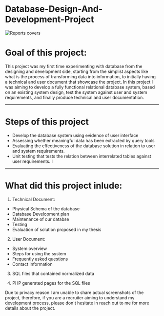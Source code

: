 # Database-Design-And-Development-Project

![Reports covers](https://user-images.githubusercontent.com/95411800/219285748-2a91179c-2465-4452-aac0-0ddd688ecf25.png)

# Goal of this project:
This project was my first time experimenting with database from the designing and development side, starting from the simplist aspects like what is the process of transforming data into information, to initially having a technical and user document that showcase the project.
In this project I was aiming to develop a fully functional relational database system, based on an existing system design, test the system against user and system requirements, and finally produce technical and user documentation.

______________________________________________________________

# Steps of this project
- Develop the database system using evidence of user interface
- Assessing whether meaningful data has been extracted by query tools
- Evaluating the effectiveness of the database solution in relation to user and system requirements. 
- Unit testing that tests the relation between interrelated tables against user requirements. I

______________________________________________________________

# What did this project inlude:
1) Technical Document:
- Physical Schema of the database
- Database Development plan
- Maintenance of our databse
- Testing
- Evaluation of solution proposed in my thesis

2) User Document:
- System overview
- Steps for using the system
- Frequently asked questions
- Contact Information

3) SQL files that contained normalized data

4) PHP generated pages for the SQL files

Due to privacy reason I am unable to share actual screenshots of the project, therefore, if you are a recruiter aiming to understand my development process, please don't hesitate in reach out to me for more details about the project.

